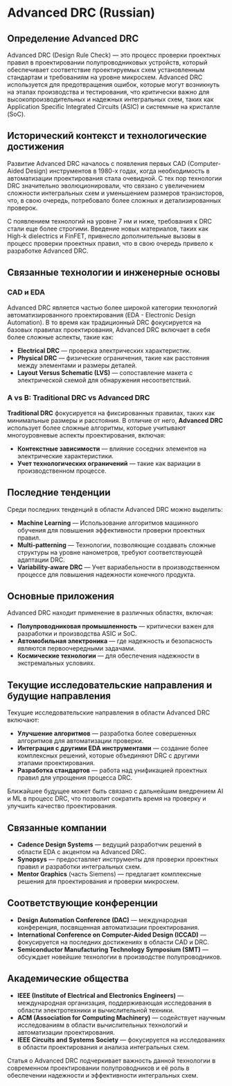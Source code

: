 # Advanced DRC (Russian)

## Определение Advanced DRC

Advanced DRC (Design Rule Check) — это процесс проверки проектных правил в проектировании полупроводниковых устройств, который обеспечивает соответствие проектируемых схем установленным стандартам и требованиям на уровне микросхем. Advanced DRC используется для предотвращения ошибок, которые могут возникнуть на этапах производства и тестирования, что критически важно для высокопроизводительных и надежных интегральных схем, таких как Application Specific Integrated Circuits (ASIC) и системные на кристалле (SoC).

## Исторический контекст и технологические достижения

Развитие Advanced DRC началось с появления первых CAD (Computer-Aided Design) инструментов в 1980-х годах, когда необходимость в автоматизации проектирования стала очевидной. С тех пор технологии DRC значительно эволюционировали, что связано с увеличением сложности интегральных схем и уменьшением размеров транзисторов, что, в свою очередь, потребовало более сложных и детализированных проверок.

С появлением технологий на уровне 7 нм и ниже, требования к DRC стали еще более строгими. Введение новых материалов, таких как High-k dielectrics и FinFET, привнесло дополнительные вызовы в процесс проверки проектных правил, что в свою очередь привело к разработке Advanced DRC.

## Связанные технологии и инженерные основы

### CAD и EDA

Advanced DRC является частью более широкой категории технологий автоматизированного проектирования (EDA - Electronic Design Automation). В то время как традиционный DRC фокусируется на базовых правилах проектирования, Advanced DRC включает в себя более сложные аспекты, такие как:

- **Electrical DRC** — проверка электрических характеристик.
- **Physical DRC** — физические ограничения, такие как расстояния между элементами и размеры деталей.
- **Layout Versus Schematic (LVS)** — сопоставление макета с электрической схемой для обнаружения несоответствий.

### A vs B: Traditional DRC vs Advanced DRC

**Traditional DRC** фокусируется на фиксированных правилах, таких как минимальные размеры и расстояния. В отличие от него, **Advanced DRC** использует более сложные алгоритмы, которые учитывают многоуровневые аспекты проектирования, включая:

- **Контекстные зависимости** — влияние соседних элементов на электрические характеристики.
- **Учет технологических ограничений** — такие как вариации в производственном процессе.

## Последние тенденции

Среди последних тенденций в области Advanced DRC можно выделить:

- **Machine Learning** — Использование алгоритмов машинного обучения для повышения эффективности проверки проектных правил.
- **Multi-patterning** — Технологии, позволяющие создавать сложные структуры на уровне нанометров, требуют соответствующей адаптации DRC.
- **Variability-aware DRC** — Учет вариабельности в производственном процессе для повышения надежности конечного продукта.

## Основные приложения

Advanced DRC находит применение в различных областях, включая:

- **Полупроводниковая промышленность** — критически важен для разработки и производства ASIC и SoC.
- **Автомобильная электроника** — где надежность и безопасность являются первоочередными задачами.
- **Космические технологии** — для обеспечения надежности в экстремальных условиях.

## Текущие исследовательские направления и будущие направления

Текущие исследовательские направления в области Advanced DRC включают:

- **Улучшение алгоритмов** — разработка более совершенных алгоритмов для автоматизации проверки.
- **Интеграция с другими EDA инструментами** — создание более комплексных решений, которые объединяют DRC с другими этапами проектирования.
- **Разработка стандартов** — работа над унификацией проектных правил для упрощения процесса DRC.

Ближайшее будущее может быть связано с дальнейшим внедрением AI и ML в процесс DRC, что позволит сократить время на проверку и улучшить качество проектирования.

## Связанные компании

- **Cadence Design Systems** — ведущий разработчик решений в области EDA с акцентом на Advanced DRC.
- **Synopsys** — предоставляет инструменты для проверки проектных правил и разработки интегральных схем.
- **Mentor Graphics** (часть Siemens) — предлагает комплексные решения для проектирования и проверки микросхем.

## Соответствующие конференции

- **Design Automation Conference (DAC)** — международная конференция, посвященная автоматизации проектирования.
- **International Conference on Computer-Aided Design (ICCAD)** — фокусируется на последних достижениях в области CAD и DRC.
- **Semiconductor Manufacturing Technology Symposium (SMT)** — обсуждает новейшие технологии в производстве полупроводников.

## Академические общества

- **IEEE (Institute of Electrical and Electronics Engineers)** — международная организация, поддерживающая исследования в области электротехники и вычислительной техники.
- **ACM (Association for Computing Machinery)** — содействует научным исследованиям в области вычислительных технологий и автоматизации проектирования.
- **IEEE Circuits and Systems Society** — фокусируется на исследованиях в области проектирования и анализа интегральных схем. 

Статья о Advanced DRC подчеркивает важность данной технологии в современном проектировании полупроводников и её роль в обеспечении надежности и эффективности интегральных схем.